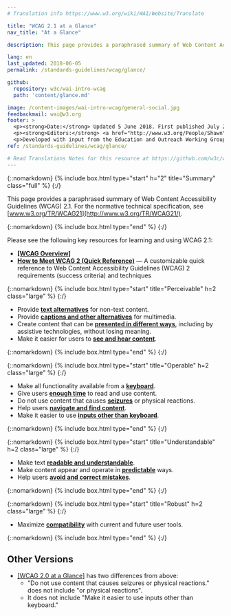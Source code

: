 ```yaml
---
# Translation info https://www.w3.org/wiki/WAI/Website/Translate

title: "WCAG 2.1 at a Glance"
nav_title: "At a Glance"

description: This page provides a paraphrased summary of Web Content Accessibility Guidelines (WCAG) 2.1.

lang: en
last_updated: 2018-06-05
permalink: /standards-guidelines/wcag/glance/

github:
  repository: w3c/wai-intro-wcag
  path: 'content/glance.md'

image: /content-images/wai-intro-wcag/general-social.jpg
feedbackmail: wai@w3.org
footer: >
  <p><strong>Date:</strong> Updated 5 June 2018. First published July 2008.</p>
  <p><strong>Editors:</strong> <a href="http://www.w3.org/People/Shawn">Shawn Lawton Henry</a> and Wayne Dick.</p>
  <p>Developed with input from the Education and Outreach Working Group (<a href="https://www.w3.org/WAI/about/groups/eowg/">EOWG</a>) and the Accessibility Guidelines Working Group (<a href="http://www.w3.org/WAI/GL/">AG WG</a>).</p>
ref: /standards-guidelines/wcag/glance/

# Read Translations Notes for this resource at https://github.com/w3c/wai-intro-wcag#readme
---
```


{::nomarkdown}
{% include box.html type="start" h="2" title="Summary" class="full" %}
{:/}

This page provides a paraphrased summary of Web Content Accessibility Guidelines (WCAG) 2.1. For the normative technical specification, see [www.w3.org/TR/WCAG21](http://www.w3.org/TR/WCAG21/).

{::nomarkdown}
{% include box.html type="end" %}
{:/}

Please see the following key resources for learning and using WCAG 2.1:
-   **[[WCAG Overview]](/standards-guidelines/wcag/)**
-   **[How to Meet WCAG 2 (Quick Reference)](http://www.w3.org/WAI/WCAG21/quickref/)** &mdash; A customizable quick reference to Web Content Accessibility Guidelines (WCAG) 2 requirements (success criteria) and techniques

{::nomarkdown}
{% include box.html type="start" title="Perceivable" h=2 class="large" %}
{:/}

-   Provide **[text alternatives](http://www.w3.org/WAI/WCAG21/quickref/#text-equiv)** for non-text content.
-   Provide [**captions and other alternatives**](http://www.w3.org/WAI/WCAG21/quickref/#media-equiv) for multimedia.
-   Create content that can be **[presented in different ways](http://www.w3.org/WAI/WCAG21/quickref/#content-structure-separation)**, including by assistive technologies, without losing meaning.
-   Make it easier for users to **[see and hear content](http://www.w3.org/WAI/WCAG21/quickref/#visual-audio-contrast)**.

{::nomarkdown}
{% include box.html type="end" %}
{:/}


{::nomarkdown}
{% include box.html type="start" title="Operable" h=2 class="large" %}
{:/}

-   Make all functionality available from a **[keyboard](http://www.w3.org/WAI/WCAG21/quickref/#keyboard-operation)**.
-   Give users **[enough time](http://www.w3.org/WAI/WCAG21/quickref/#time-limits)** to read and use content.
-   Do not use content that causes **[seizures](http://www.w3.org/WAI/WCAG21/quickref/#seizures-and-physical-reactions)** or physical reactions.
-   Help users **[navigate and find content](http://www.w3.org/WAI/WCAG21/quickref/#navigation-mechanisms)**.
-   Make it easier to use **[inputs other than keyboard](https://www.w3.org/WAI/WCAG21/quickref/#input-modalities)**.

{::nomarkdown}
{% include box.html type="end" %}
{:/}

{::nomarkdown}
{% include box.html type="start" title="Understandable" h=2 class="large" %}
{:/}

-   Make text **[readable and understandable](http://www.w3.org/WAI/WCAG21/quickref/#meaning)**.
-   Make content appear and operate in **[predictable](http://www.w3.org/WAI/WCAG21/quickref/#consistent-behavior)** ways.
-   Help users **[avoid and correct mistakes](http://www.w3.org/WAI/WCAG21/quickref/#minimize-error)**.

{::nomarkdown}
{% include box.html type="end" %}
{:/}

{::nomarkdown}
{% include box.html type="start" title="Robust" h=2 class="large" %}
{:/}

-   Maximize **[compatibility](http://www.w3.org/WAI/WCAG21/quickref/#ensure-compat)** with current and future user tools.

{::nomarkdown}
{% include box.html type="end" %}
{:/}

## Other Versions

* [[WCAG 2.0 at a Glance]](/standards-guidelines/wcag/20/glance/) has two differences from above:
    * "Do not use content that causes seizures or physical reactions." does not include "or physical reactions".
    * It does not include "Make it easier to use inputs other than keyboard."
